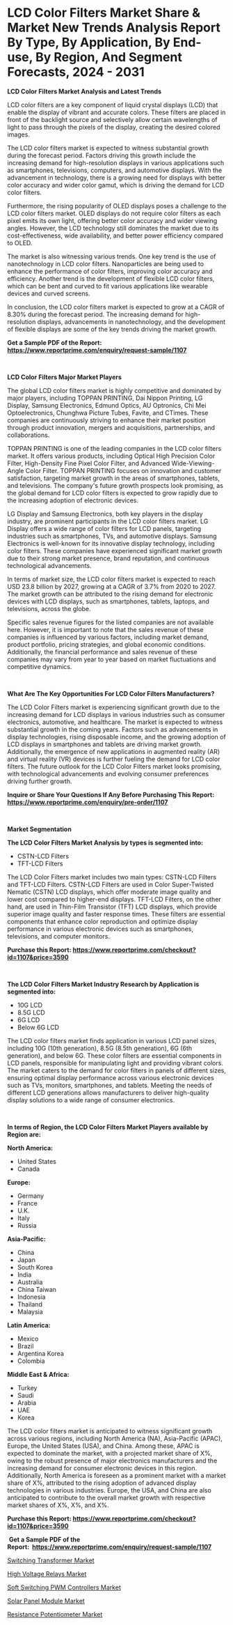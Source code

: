 <p><h1>LCD Color Filters Market Share & Market New Trends Analysis Report By Type, By Application, By End-use, By Region, And Segment Forecasts, 2024 - 2031</h1></p><p><strong>LCD Color Filters Market Analysis and Latest Trends</strong></p>
<p><p>LCD color filters are a key component of liquid crystal displays (LCD) that enable the display of vibrant and accurate colors. These filters are placed in front of the backlight source and selectively allow certain wavelengths of light to pass through the pixels of the display, creating the desired colored images.</p><p>The LCD color filters market is expected to witness substantial growth during the forecast period. Factors driving this growth include the increasing demand for high-resolution displays in various applications such as smartphones, televisions, computers, and automotive displays. With the advancement in technology, there is a growing need for displays with better color accuracy and wider color gamut, which is driving the demand for LCD color filters.</p><p>Furthermore, the rising popularity of OLED displays poses a challenge to the LCD color filters market. OLED displays do not require color filters as each pixel emits its own light, offering better color accuracy and wider viewing angles. However, the LCD technology still dominates the market due to its cost-effectiveness, wide availability, and better power efficiency compared to OLED.</p><p>The market is also witnessing various trends. One key trend is the use of nanotechnology in LCD color filters. Nanoparticles are being used to enhance the performance of color filters, improving color accuracy and efficiency. Another trend is the development of flexible LCD color filters, which can be bent and curved to fit various applications like wearable devices and curved screens.</p><p>In conclusion, the LCD color filters market is expected to grow at a CAGR of 8.30% during the forecast period. The increasing demand for high-resolution displays, advancements in nanotechnology, and the development of flexible displays are some of the key trends driving the market growth.</p></p>
<p><strong>Get a Sample PDF of the Report:&nbsp; <a href="https://www.reportprime.com/enquiry/request-sample/1107">https://www.reportprime.com/enquiry/request-sample/1107</a></strong></p>
<p>&nbsp;</p>
<p><strong>LCD Color Filters Major Market Players</strong></p>
<p><p>The global LCD color filters market is highly competitive and dominated by major players, including TOPPAN PRINTING, Dai Nippon Printing, LG Display, Samsung Electronics, Edmund Optics, AU Optronics, Chi Mei Optoelectronics, Chunghwa Picture Tubes, Favite, and CTimes. These companies are continuously striving to enhance their market position through product innovation, mergers and acquisitions, partnerships, and collaborations. </p><p>TOPPAN PRINTING is one of the leading companies in the LCD color filters market. It offers various products, including Optical High Precision Color Filter, High-Density Fine Pixel Color Filter, and Advanced Wide-Viewing-Angle Color Filter. TOPPAN PRINTING focuses on innovation and customer satisfaction, targeting market growth in the areas of smartphones, tablets, and televisions. The company's future growth prospects look promising, as the global demand for LCD color filters is expected to grow rapidly due to the increasing adoption of electronic devices.</p><p>LG Display and Samsung Electronics, both key players in the display industry, are prominent participants in the LCD color filters market. LG Display offers a wide range of color filters for LCD panels, targeting industries such as smartphones, TVs, and automotive displays. Samsung Electronics is well-known for its innovative display technology, including color filters. These companies have experienced significant market growth due to their strong market presence, brand reputation, and continuous technological advancements.</p><p>In terms of market size, the LCD color filters market is expected to reach USD 23.8 billion by 2027, growing at a CAGR of 3.7% from 2020 to 2027. The market growth can be attributed to the rising demand for electronic devices with LCD displays, such as smartphones, tablets, laptops, and televisions, across the globe.</p><p>Specific sales revenue figures for the listed companies are not available here. However, it is important to note that the sales revenue of these companies is influenced by various factors, including market demand, product portfolio, pricing strategies, and global economic conditions. Additionally, the financial performance and sales revenue of these companies may vary from year to year based on market fluctuations and competitive dynamics.</p></p>
<p>&nbsp;</p>
<p><strong>What Are The Key Opportunities For LCD Color Filters Manufacturers?</strong></p>
<p><p>The LCD Color Filters market is experiencing significant growth due to the increasing demand for LCD displays in various industries such as consumer electronics, automotive, and healthcare. The market is expected to witness substantial growth in the coming years. Factors such as advancements in display technologies, rising disposable income, and the growing adoption of LCD displays in smartphones and tablets are driving market growth. Additionally, the emergence of new applications in augmented reality (AR) and virtual reality (VR) devices is further fueling the demand for LCD color filters. The future outlook for the LCD Color Filters market looks promising, with technological advancements and evolving consumer preferences driving further growth.</p></p>
<p><strong>Inquire or Share Your Questions If Any Before Purchasing This Report: <a href="https://www.reportprime.com/enquiry/pre-order/1107">https://www.reportprime.com/enquiry/pre-order/1107</a></strong></p>
<p>&nbsp;</p>
<p><strong>Market Segmentation</strong></p>
<p><strong>The LCD Color Filters Market Analysis by types is segmented into:</strong></p>
<p><ul><li>CSTN-LCD Filters</li><li>TFT-LCD Filters</li></ul></p>
<p><p>The LCD Color Filters market includes two main types: CSTN-LCD Filters and TFT-LCD Filters. CSTN-LCD Filters are used in Color Super-Twisted Nematic (CSTN) LCD displays, which offer moderate image quality and lower cost compared to higher-end displays. TFT-LCD Filters, on the other hand, are used in Thin-Film Transistor (TFT) LCD displays, which provide superior image quality and faster response times. These filters are essential components that enhance color reproduction and optimize display performance in various electronic devices such as smartphones, televisions, and computer monitors.</p></p>
<p><strong>Purchase this Report:&nbsp;<a href="https://www.reportprime.com/checkout?id=1107&price=3590">https://www.reportprime.com/checkout?id=1107&price=3590</a></strong></p>
<p>&nbsp;</p>
<p><strong>The LCD Color Filters Market Industry Research by Application is segmented into:</strong></p>
<p><ul><li>10G LCD</li><li>8.5G LCD</li><li>6G LCD</li><li>Below 6G LCD</li></ul></p>
<p><p>The LCD color filters market finds application in various LCD panel sizes, including 10G (10th generation), 8.5G (8.5th generation), 6G (6th generation), and below 6G. These color filters are essential components in LCD panels, responsible for manipulating light and providing vibrant colors. The market caters to the demand for color filters in panels of different sizes, ensuring optimal display performance across various electronic devices such as TVs, monitors, smartphones, and tablets. Meeting the needs of different LCD generations allows manufacturers to deliver high-quality display solutions to a wide range of consumer electronics.</p></p>
<p>&nbsp;</p>
<p><strong>In terms of Region, the LCD Color Filters Market Players available by Region are:</strong></p>
<p>
    <p> <strong> North America: </strong>
        <ul>
            <li>United States</li>
            <li>Canada</li>
        </ul>
        </p> 
    <p> <strong> Europe: </strong>
        <ul>
            <li>Germany</li>
            <li>France</li>
            <li>U.K.</li>
            <li>Italy</li>
            <li>Russia</li>
        </ul>
        </p> 
    <p> <strong> Asia-Pacific: </strong>
        <ul>
            <li>China</li>
            <li>Japan</li>
            <li>South Korea</li>
            <li>India</li>
            <li>Australia</li>
            <li>China Taiwan</li>
            <li>Indonesia</li>
            <li>Thailand</li>
            <li>Malaysia</li>
        </ul>
        </p> 
    <p> <strong> Latin America: </strong>
        <ul>
            <li>Mexico</li>
            <li>Brazil</li>
            <li>Argentina Korea</li>
            <li>Colombia</li>
        </ul>
        </p> 
    <p> <strong> Middle East & Africa: </strong>
        <ul>
            <li>Turkey</li>
            <li>Saudi</li>
            <li>Arabia</li>
            <li>UAE</li>
            <li>Korea</li>
        </ul>
    </p>
    </p>
<p><p>The LCD color filters market is anticipated to witness significant growth across various regions, including North America (NA), Asia-Pacific (APAC), Europe, the United States (USA), and China. Among these, APAC is expected to dominate the market, with a projected market share of X%, owing to the robust presence of major electronics manufacturers and the increasing demand for consumer electronic devices in this region. Additionally, North America is foreseen as a prominent market with a market share of X%, attributed to the rising adoption of advanced display technologies in various industries. Europe, the USA, and China are also anticipated to contribute to the overall market growth with respective market shares of X%, X%, and X%.</p></p>
<p><strong>Purchase this Report: <a href="https://www.reportprime.com/checkout?id=1107&price=3590">https://www.reportprime.com/checkout?id=1107&price=3590</a></strong></p>
<p>&nbsp;<strong>Get a Sample PDF of the Report:&nbsp;&nbsp;<a href="https://www.reportprime.com/enquiry/request-sample/1107">https://www.reportprime.com/enquiry/request-sample/1107</a></strong></p>
<p><strong></strong></p>
<p><p><a href="https://github.com/gdfhhhj/Market-Research-Report-List-2/blob/main/switching-transformer-market.md">Switching Transformer Market</a></p><p><a href="https://github.com/vimar16th/Market-Research-Report-List-2/blob/main/high-voltage-relays-market.md">High Voltage Relays Market</a></p><p><a href="https://github.com/luckyshygirl/Market-Research-Report-List-2/blob/main/soft-switching-pwm-controllers-market.md">Soft Switching PWM Controllers Market</a></p><p><a href="https://github.com/gulaimolin/Market-Research-Report-List-2/blob/main/solar-panel-module-market.md">Solar Panel Module Market</a></p><p><a href="https://github.com/ruslanpoljakovrd177/Market-Research-Report-List-2/blob/main/resistance-potentiometer-market.md">Resistance Potentiometer Market</a></p></p>